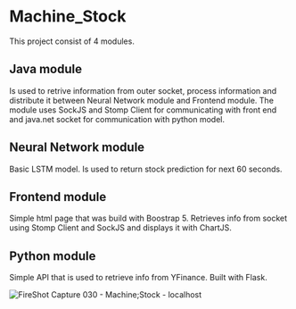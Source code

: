 # Machine_Stock

This project consist of 4 modules.

## Java module

Is used to retrive information from outer socket, process information and distribute it between Neural Network module and Frontend module. The module uses SockJS and Stomp Client for communicating with front end and java.net socket for communication with python model.

## Neural Network module

Basic LSTM model. Is used to return stock prediction for next 60 seconds. 

## Frontend module

Simple html page that was build with Boostrap 5. Retrieves info from socket using Stomp Client and SockJS and displays it with ChartJS.

## Python module

Simple API that is used to retrieve info from YFinance. Built with Flask.

![FireShot Capture 030 - Machine;Stock - localhost](https://github.com/Stee1yDan/Machine_Stock/assets/125751951/a737d6cf-53f8-4749-9986-abdbdb7ade8f)

